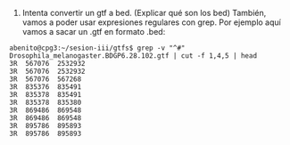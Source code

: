 
1. Intenta convertir un gtf a bed. (Explicar qué son los bed)
También, vamos a poder usar expresiones regulares con grep. Por ejemplo aquí vamos a sacar un .gtf en formato .bed:
```
abenito@cpg3:~/sesion-iii/gtfs$ grep -v "^#" Drosophila_melanogaster.BDGP6.28.102.gtf | cut -f 1,4,5 | head
3R	567076	2532932
3R	567076	2532932
3R	567076	567268
3R	835376	835491
3R	835378	835491
3R	835378	835380
3R	869486	869548
3R	869486	869548
3R	895786	895893
3R	895786	895893
```
